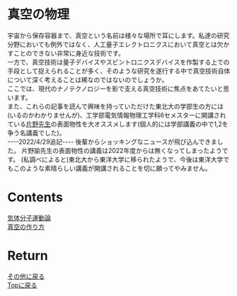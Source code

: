 # 真空の物理
宇宙から保存容器まで、真空という名前は様々な場所で耳にします。私達の研究分野においても例外ではなく、人工量子エレクトロニクスにおいて真空とは欠かすことのできない非常に身近な技術です。<br>
一方で、真空技術は量子デバイスやスピントロニクスデバイスを作製する上での手段として捉えられることが多く、そのような研究を遂行する中で真空技術自体について深く考えることは稀なのではないのでしょうか。<br>
ここでは、現代のナノテクノロジーを影で支える真空技術に焦点をあてたいと思います。<br>
また、これらの記事を読んで興味を持っていただけた東北大の学部生の方には(いるのかわかりませんが)、工学部電気情報物理工学科6セメスターに開講されている[片野先生](http://www.riec.tohoku.ac.jp/~skatano/skatano.html)の表面物性を大オススメします(個人的には学部講義の中で1,2を争う名講義でした)。
<br>
----2022/4/29追記----
後輩からショッキングなニュースが飛び込んできました。
片野諭先生の表面物性の講義は2022年度からは無くなってしまったようです。
(私調べによると)東北大から東洋大学に移られたようで、今後は東洋大学でもこのような素晴らしい講義が開講されることを切に願ってやみません。


# Contents
[気体分子運動論](./gas.md)<br>
[真空の作り方]()<br>


# Return
[その他に戻る](../others.md)<br>
[Topに戻る](https://motoyashinozaki.github.io/minidora/)